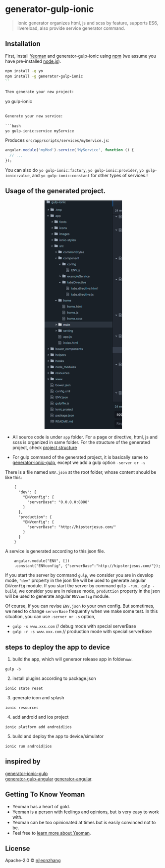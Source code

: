 # generator-gulp-ionic

> Ionic generator organizes html, js and scss by feature, supports ES6, livereload, also provide service generator command.

## Installation

First, install [Yeoman](http://yeoman.io) and generator-gulp-ionic using  [npm](https://www.npmjs.com/) (we assume you have pre-installed [node.js](https://nodejs.org/)).

```bash
npm install -g yo
npm install -g generator-gulp-ionic
``

Then generate your new project:

```
yo gulp-ionic
```

Generate your new service:

```bash
yo gulp-ionic:service myService
```

Produces `src/app/scripts/services/myService.js`:

```javascript
angular.module('myMod').service('MyService', function () {
  // ...
});
```

You can also do `yo gulp-ionic:factory`, `yo gulp-ionic:provider`, `yo gulp-ionic:value`, and `yo gulp-ionic:constant` for other types of services.!

## Usage of the generated project.
<div style="text-align: center">
<img src="/assets/architecture.png" width="250">
</div>

* All source code is under `app` folder.
For a page or directive, html, js and scss is organized in same folder.
For the structure of the generated project, check [project structure](https://github.com/Swiip/generator-gulp-angular/blob/master/docs/usage.md)


* For gulp command of the generated project, it is basically same to [generator-ionic-gulp](https://github.com/tmaximini/generator-ionic-gulp#readme),
except we add a gulp option `-server or -s`

There is a file named `ENV.json` at the root folder, whose content should be like this:

```
    {
      "dev": {
        "ENVconfig": {
          "serverBase": "0.0.0.0:8888"
        }
      },
      "production": {
        "ENVconfig": {
          "serverBase": "http://hipsterjesus.com/"
        }
      }
    }
```

A service is generated according to this json file.  

```
    angular.module("ENV", [])
    .constant("ENVconfig", {"serverBase":"http://hipsterjesus.com/"});

```

If you start the server by command `gulp`, we consider you are in develop mode, `"dev"` property in the json file will be used to generate angular `ENVconfig` module.
If you start the server by command `gulp -run, gulp -build`, we consider you are in release mode, `produttion` property in the json will be used to generate angular `ENVconfig` module.

Of course, If you can revise `ENV.json` to your own config. But sometimes, we need to change `serverBase` frequently when we make some test.
In this situation, you can use `-server or -s` option,

* `gulp -s www.xxx.com`         // debug mode with special serverBase
* `gulp -r -s www.xxx.com`      // production mode with special serverBase

## steps to deploy the app to device
1. build the app, which will generaor release app in folder`www`.

  `gulp -b`

2. install plugins according to package.json

  `ionic state reset`

3. generate icon and splash

  `ionic resources`

4. add android and ios project

  `ionic platform add android|ios`

5. build and deploy the app to device/simulator

  `ionic run android|ios`

## inspired by
 [generator-ionic-gulp](https://github.com/tmaximini/generator-ionic-gulp#readme)  
 [generator-gulp-angular](https://github.com/Swiip/generator-gulp-angular)
  [generator-angular](https://github.com/yeoman/generator-angular).

## Getting To Know Yeoman

 * Yeoman has a heart of gold.
 * Yeoman is a person with feelings and opinions, but is very easy to work with.
 * Yeoman can be too opinionated at times but is easily convinced not to be.
 * Feel free to [learn more about Yeoman](http://yeoman.io/).

## License

Apache-2.0 © [njleonzhang](https://github.com/njleonzhang)
